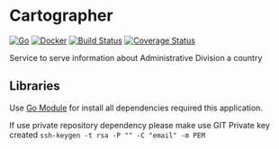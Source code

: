 # Cartographer

[![Go](https://img.shields.io/badge/go-1.14-00E5E6.svg)](https://golang.org/)
[![Docker](https://img.shields.io/badge/docker-19.03-2885E4.svg)](https://www.docker.com/)
[![Build Status](https://travis-ci.org/dynastymasra/cartographer.svg?branch=master)](https://travis-ci.org/dynastymasra/cartographer)
[![Coverage Status](https://coveralls.io/repos/github/dynastymasra/cartographer/badge.svg?branch=master)](https://coveralls.io/github/dynastymasra/cartographer?branch=master)

Service to serve information about Administrative Division a country

## Libraries

Use [Go Module](https://blog.golang.org/using-go-modules) for install all dependencies required this application.

If use private repository dependency please make use GIT Private key created `ssh-keygen -t rsa -P "" -C "email" -m PEM`